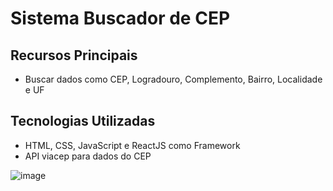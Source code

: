 # Sistema Buscador de CEP

## Recursos Principais
- Buscar dados como CEP, Logradouro, Complemento, Bairro, Localidade e UF

## Tecnologias Utilizadas
- HTML, CSS, JavaScript e ReactJS como Framework
- API viacep para dados do CEP
  
![image](https://github.com/eduardoaalmeidaa/ZIPCodeFinder/assets/89856553/2abf0616-7115-460a-a685-85d665d2618a)
